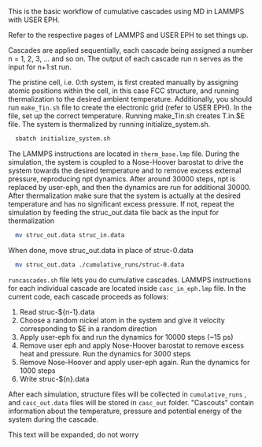 This is the basic workflow of cumulative cascades using MD in LAMMPS with USER EPH.

Refer to the respective pages of LAMMPS and USER EPH to set things up. 

Cascades are applied sequentially, each cascade being assigned a number n = 1, 2, 3, ... and so on.
The output of each cascade run n serves as the input for n+1:st run. 

The pristine cell, i.e. 0:th system, is first created manually by assigning atomic positions within the cell, in this case FCC structure, and running thermalization to the desired ambient temperature. Additionally, you should run `make_Tin.sh` file to create the electronic grid (refer to USER EPH). In the file, set up the correct temperature. Running make_Tin.sh creates T.in.$E file. The system is thermalized by running initialize_system.sh. 

```bash
  sbatch initialize_system.sh
```
The LAMMPS instructions are located in `therm_base.lmp` file. During the simulation, the system is coupled to a Nose-Hoover barostat to drive the system towards the desired temperature and to remove excess external pressure, reproducing npt dynamics. After around 30000 steps, npt is replaced by user-eph, and then the dynamics are run for additional 30000. After thermalization make sure that the system is actually at the desired temperature and has no significant excess pressure. If not, repeat the simulation by feeding the struc_out.data file back as the input for thermalization

```bash
  mv struc_out.data struc_in.data
```

When done, move struc_out.data in place of struc-0.data

```bash
  mv struc_out.data ./cumulative_runs/struc-0.data
```

`runcascades.sh` file lets you do cumulative cascades. LAMMPS instructions for each individual cascade are located inside `casc_in_eph.lmp` file. In the current code, each cascade proceeds as follows:

1. Read struc-${n-1}.data
2. Choose a random nickel atom in the system and give it velocity corresponding to $E in a random direction
3. Apply user-eph fix and run the dynamics for 10000 steps (~15 ps)
4. Remove user eph and apply Nose-Hoover barostat to remove excess heat and pressure. Run the dynamics for 3000 steps
5. Remove Nose-Hoover and apply user-eph again. Run the dynamics for 1000 steps
6. Write struc-${n}.data

After each simulation, structure files will be collected in `cumulative_runs` , and `casc_out.data` files will be stored in  `casc_out` folder. "Cascouts" contain information about the temperature, pressure and potential energy of the system during the cascade. 


This text will be expanded, do not worry
